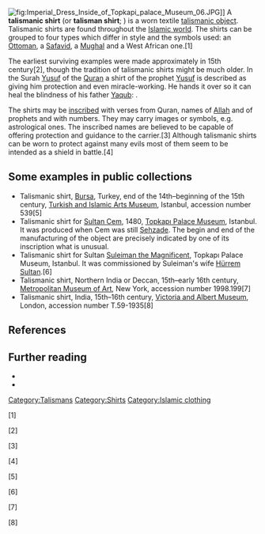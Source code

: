 ![](Imperial_Dress_Inside_of_Topkapi_palace_Museum_06.JPG "fig:Imperial_Dress_Inside_of_Topkapi_palace_Museum_06.JPG")\]\]
A **talismanic shirt** (or **talisman shirt**; ) is a worn textile
[talismanic object](talismanic_object "wikilink"). Talismanic shirts are
found throughout the [Islamic world](Islamic_world "wikilink"). The
shirts can be grouped to four types which differ in style and the
symbols used: an [Ottoman](Ottoman_Empire "wikilink"), a
[Safavid](Safavid "wikilink"), a [Mughal](Mughal_Empire "wikilink") and
a West African one.[1]

The earliest surviving examples were made approximately in 15th
century[2], though the tradition of talismanic shirts might be much
older. In the Surah [Yusuf](Yusuf_(sura) "wikilink") of the
[Quran](Quran "wikilink") a shirt of the prophet
[Yusuf](Joseph_in_Islam "wikilink") is described as giving him
protection and even miracle-working. He hands it over so it can heal the
blindness of his father [Yaqub](Jacob_in_Islam "wikilink"): .

The shirts may be [inscribed](inscription "wikilink") with verses from
Quran, names of [Allah](Allah "wikilink") and of prophets and with
numbers. They may carry images or symbols, e.g. astrological ones. The
inscribed names are believed to be capable of offering protection and
guidance to the carrier.[3] Although talismanic shirts can be worn to
protect against many evils most of them seem to be intended as a shield
in battle.[4]

## Some examples in public collections

-   Talismanic shirt, [Bursa](Bursa "wikilink"), Turkey, end of the
    14th–beginning of the 15th century, [Turkish and Islamic Arts
    Museum](Turkish_and_Islamic_Arts_Museum "wikilink"), Istanbul,
    accession number 539[5]
-   Talismanic shirt for [Sultan Cem](Sultan_Cem "wikilink"), 1480,
    [Topkapı Palace Museum](Topkapı_Palace_Museum "wikilink"), Istanbul.
    It was produced when Cem was still [Şehzade](Şehzade "wikilink").
    The begin and end of the manufacturing of the object are precisely
    indicated by one of its inscription what is unusual.
-   Talismanic shirt for Sultan [Suleiman the
    Magnificent](Suleiman_the_Magnificent "wikilink"), Topkapı Palace
    Museum, Istanbul. It was commissioned by Suleiman's wife [Hürrem
    Sultan](Hürrem_Sultan "wikilink").[6]
-   Talismanic shirt, Northern India or Deccan, 15th–early 16th century,
    [Metropolitan Museum of Art](Metropolitan_Museum_of_Art "wikilink"),
    New York, accession number 1998.199[7]
-   Talismanic shirt, India, 15th–16th century, [Victoria and Albert
    Museum](Victoria_and_Albert_Museum "wikilink"), London, accession
    number T.59-1935[8]

## References

<references />

## Further reading

-

-

[Category:Talismans](Category:Talismans "wikilink")
[Category:Shirts](Category:Shirts "wikilink") [Category:Islamic
clothing](Category:Islamic_clothing "wikilink")

[1]

[2]

[3]

[4]

[5]

[6]

[7]

[8]